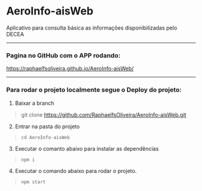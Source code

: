 # AeroInfo-aisWeb
Aplicativo para consulta básica as informações disponibilizadas pelo DECEA

---

### Pagina no GitHub com o APP rodando:
https://raphaelfsoliveira.github.io/AeroInfo-aisWeb/

---

### Para rodar o projeto localmente segue o Deploy do projeto:

1. Baixar a branch
> git clone https://github.com/RaphaelfsOliveira/AeroInfo-aisWeb.git

2. Entrar na pasta do projeto
> `cd AeroInfo-aisWeb`

3. Executar o comanto abaixo para instalar as dependências
> `npm i`

4. Executar o comando abaixo para rodar o projeto.
> `npm start`
